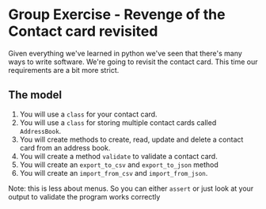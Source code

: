 # Group Exercise - Revenge of the Contact card revisited

Given everything we've learned in python we've seen that there's many ways to write software.  We're going to revisit the contact card.  This time our requirements are a bit more strict.

## The model

1. You will use a `class` for your contact card.
2. You will use a `class` for storing multiple contact cards called `AddressBook`.
3. You will create methods to create, read, update and delete a contact card from an address book.
4. You will create a method `validate` to validate a contact card. 
5. You will create an `export_to_csv` and `export_to_json` method
6. You will create an `import_from_csv` and `import_from_json`.

Note: this is less about menus.  So you can either `assert` or just look at your output to validate the program works correctly